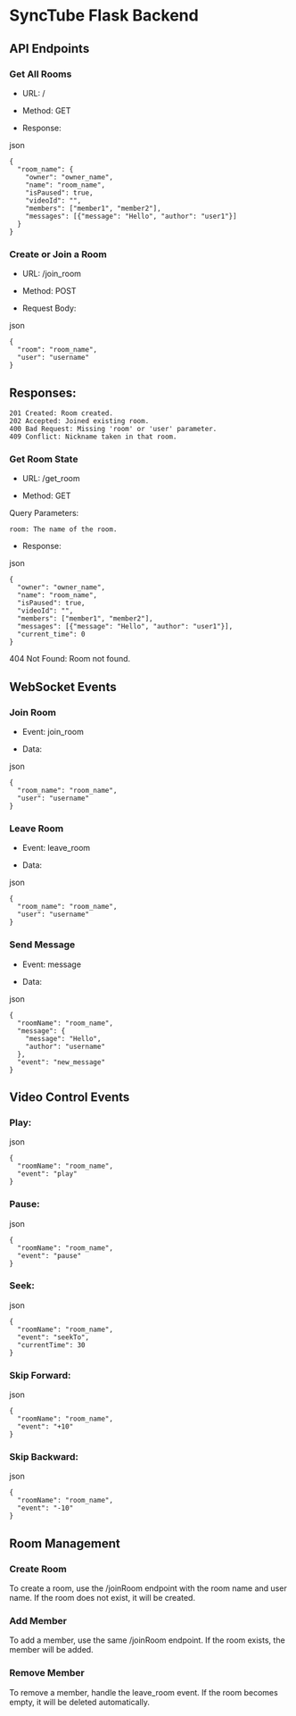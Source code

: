 # SyncTube Flask Backend
## API Endpoints
### Get All Rooms

- URL: /

- Method: GET

- Response:

json

    {
      "room_name": {
        "owner": "owner_name",
        "name": "room_name",
        "isPaused": true,
        "videoId": "",
        "members": ["member1", "member2"],
        "messages": [{"message": "Hello", "author": "user1"}]
      }
    }

### Create or Join a Room

- URL: /join_room

- Method: POST

- Request Body:

json
    
    {
      "room": "room_name",
      "user": "username"
    }

## Responses:

    201 Created: Room created.
    202 Accepted: Joined existing room.
    400 Bad Request: Missing 'room' or 'user' parameter.
    409 Conflict: Nickname taken in that room.

### Get Room State

- URL: /get_room

- Method: GET

Query Parameters:

    room: The name of the room.

- Response:

json

    {
      "owner": "owner_name",
      "name": "room_name",
      "isPaused": true,
      "videoId": "",
      "members": ["member1", "member2"],
      "messages": [{"message": "Hello", "author": "user1"}],
      "current_time": 0
    }

404 Not Found: Room not found.

## WebSocket Events
### Join Room

- Event: join_room

- Data:

json

    {
      "room_name": "room_name",
      "user": "username"
    }

### Leave Room

- Event: leave_room

- Data:

json

    {
      "room_name": "room_name",
      "user": "username"
    }

### Send Message

- Event: message

- Data:

json
  
    {
      "roomName": "room_name",
      "message": {
        "message": "Hello",
        "author": "username"
      },
      "event": "new_message"
    }

## Video Control Events

### Play:

json

    {
      "roomName": "room_name",
      "event": "play"
    }

### Pause:

json

    {
      "roomName": "room_name",
      "event": "pause"
    }

### Seek:

json

    {
      "roomName": "room_name",
      "event": "seekTo",
      "currentTime": 30
    }

### Skip Forward:

json

    {
      "roomName": "room_name",
      "event": "+10"
    }

### Skip Backward:

json

    {
      "roomName": "room_name",
      "event": "-10"
    }

## Room Management

### Create Room

To create a room, use the /joinRoom endpoint with the room name and user name. If the room does not exist, it will be created.

### Add Member

To add a member, use the same /joinRoom endpoint. If the room exists, the member will be added.

### Remove Member

To remove a member, handle the leave_room event. If the room becomes empty, it will be deleted automatically.
